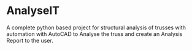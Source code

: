 # AnalyseIT
A complete python based project for structural analysis of trusses with automation with AutoCAD to Analyse the truss and create an Analysis Report to the user.
